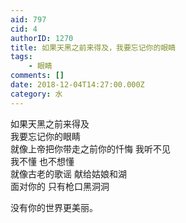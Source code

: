 ```yaml
---
aid: 797
cid: 4
authorID: 1270
title: 如果天黑之前来得及，我要忘记你的眼睛
tags:
    - 眼睛
comments: []
date: 2018-12-04T14:27:00.000Z
category: 水
---
```


如果天黑之前来得及  
我要忘记你的眼睛  
就像上帝把你带走之前你的忏悔 我听不见  
我不懂 也不想懂  
就像古老的歌谣 献给姑娘和湖  
面对你的 只有枪口黑洞洞

没有你的世界更美丽。
